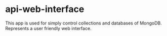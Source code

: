 # api-web-interface
This app is used for simply control collections and databases of MongoDB. Represents a user friendly web interface.
